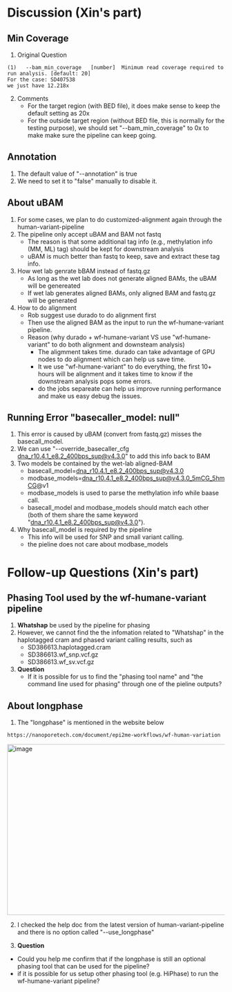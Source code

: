 # Discussion (Xin's part)
## Min Coverage
1. Original Question

```
(1)   --bam_min_coverage   [number]  Minimum read coverage required to run analysis. [default: 20]
For the case: SD407538
we just have 12.218x	
```

2. Comments 
   * For the target region (with BED file), it does make sense to keep the default setting as 20x
   * For the outside target region (without BED file, this is normally for the testing purpose), we should set "--bam_min_coverage" to 0x to make make sure the pipeline can keep going.

## Annotation
1. The default value of "--annotation" is true
2. We need to set it to "false" manually to disable it.

## About uBAM
1. For some cases, we plan to do customized-alignment again through the human-variant-pipeline
2. The pipeline only accept uBAM and BAM not fastq
   * The reason is that some additional tag info (e.g., methylation info (MM, ML) tag) should be kept for downstream analysis
   * uBAM is much better than fastq to keep, save and extract these tag info.
3. How wet lab genrate bBAM instead of fastq.gz
   * As long as the wet lab does not generate aligned BAMs, the uBAM will be genereated
   * If wet lab generates aligned BAMs, only aligned BAM and fastq.gz will be generated
4. How to do alignment
   * Rob suggest use durado to do alignment first
   * Then use the aligned BAM as the input to run the wf-humane-variant pipeline.
   * Reason (why durado + wf-humane-variant VS use "wf-humane-variant" to do both alignment and downsteam analysis)
      *  The aligmment takes time. durado can take advantage of GPU nodes to do alignment which can help us save time.
      *  It we use "wf-humane-variant" to do everything, the first 10+ hours will be alignment and it takes time to know if the downstream analysis pops some errors.
      *  do the jobs separeate can help us improve running performance and make us easy debug the issues.

## Running Error "basecaller_model: null"
1. This error is caused by uBAM (convert from fastq.gz) misses the basecall_model.
2. We can use "--override_basecaller_cfg dna_r10.4.1_e8.2_400bps_sup@v4.3.0" to add this info back to BAM
3. Two models be contained by the wet-lab aligned-BAM
   * basecall_model=dna_r10.4.1_e8.2_400bps_sup@v4.3.0
   * modbase_models=dna_r10.4.1_e8.2_400bps_sup@v4.3.0_5mCG_5hmCG@v1
   * modbase_models is used to parse the methylation info while baase call.
   * basecall_model and modbase_models should match each other (both of them share the same keyword "dna_r10.4.1_e8.2_400bps_sup@v4.3.0").
4. Why basecall_model is required by the pipeline
   * This info will be used for SNP and small variant calling.
   * the pieline does not care about modbase_models


# Follow-up Questions (Xin's part)
## Phasing Tool used by the wf-humane-variant pipeline
1. **Whatshap** be used by the pipeline for phasing
2. However, we cannot find the the infomation related to "Whatshap" in the haplotagged cram and phased variant calling results, such as
   * SD386613.haplotagged.cram
   * SD386613.wf_snp.vcf.gz
   * SD386613.wf_sv.vcf.gz
3. **Question**
   * If it is possible for us to find the "phasing tool name" and "the command line used for phasing" through one of the pieline outputs?

## About longphase
1. The "longphase" is mentioned in the website below
```
https://nanoporetech.com/document/epi2me-workflows/wf-human-variation
```
<img width="784" height="395" alt="image" src="https://github.com/user-attachments/assets/2081068d-4002-426d-8819-51aed743c58d" />

2. I checked the help doc from the latest version of human-variant-pipeline and there is no option called "--use_longphase"

3. **Question**
  * Could you help me confirm that if the longphase is still an optional phasing tool that can be used for the pipeline?
  * if it is possible for us setup other phasing tool (e.g. HiPhase) to run the wf-humane-variant pipeline? 

